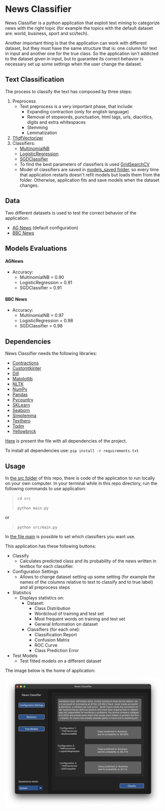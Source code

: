 # News Classifier

News Classifier is a python application that exploit text mining to categorize news with the right topic 
(for example the topics with the default dataset are: world, business, sport and sci/tech).

Another important thing is that the application can work with different dataset, but they must have 
the same structure that is: one column for text in input and another one for the true class.
So the application isn't addicted to the dataset given in input, but to guarantee its correct behavior is 
necessary set up some settings when the user change the dataset.

## Text Classification

The process to classify the text has composed by three steps:
1. Preprocess
   * Text preprocess is a very important phase, that include:
     * Expanding contraction (only for english language)
     * Removal of stopwords, punctuation, html tags, urls, diacritics, digits and extra whitespaces
     * Stemming
     * Lemmatization
2. <a href="https://scikit-learn.org/stable/modules/generated/sklearn.feature_extraction.text.TfidfVectorizer.html">TfidfVectorizer</a>
3. Classifiers:
   - <a href="https://scikit-learn.org/stable/modules/generated/sklearn.naive_bayes.MultinomialNB.html">MultinomialNB</a>
   - <a href="https://scikit-learn.org/stable/modules/generated/sklearn.linear_model.LogisticRegression.html">LogisticRegression</a>
   - <a href="https://scikit-learn.org/stable/modules/generated/sklearn.linear_model.SGDClassifier.html">SGDClassifier</a>
   * To find the best parameters of classifiers is used <a href="https://scikit-learn.org/stable/modules/generated/sklearn.model_selection.GridSearchCV.html">GridSearchCV</a>
   * Model of classifiers are saved in [models_saved folder](models_saved), so every time that application restarts doesn't refit models but 
   loads them from the folder. Otherwise, application fits and save models when the dataset changes. 

## Data

Two different datasets is used to test the correct behavior of the application:
- <a href="https://www.kaggle.com/datasets/amananandrai/ag-news-classification-dataset">AG News</a> (default configuration)
- <a href="https://www.kaggle.com/datasets/yufengdev/bbc-fulltext-and-category">BBC News</a>

## Models Evaluations

#### AGNews
* Accuracy:
  - MultinomialNB = 0.90
  - LogisticRegression = 0.91
  - SGDClassifier = 0.91

#### BBC News
* Accuracy:
  - MultinomialNB = 0.97
  - LogisticRegression = 0.98
  - SGDClassifier = 0.98

## Dependencies

News Classifier needs the following libraries:
- <a href="https://libraries.io/pypi/contractions/0.1.73">Contractions</a>
- <a href="https://libraries.io/pypi/customtkinter/5.0.3">Customtkinter</a>
- <a href="https://pypi.org/project/dill/">Dill</a>
- <a href="https://matplotlib.org">Matplotlib</a>
- <a href="https://www.nltk.org">NLTK</a>
- <a href="https://numpy.org/">NumPy</a>
- <a href="https://pandas.pydata.org/">Pandas</a>
- <a href="https://pypi.org/project/pycountry/">Pycountry</a>
- <a href="https://scikit-learn.org/stable/">SKLearn</a>
- <a href="https://seaborn.pydata.org">Seaborn</a>
- <a href="https://pypi.org/project/simplemma/">Simplemma</a>
- <a href="https://texthero.org">Texthero</a>
- <a href="https://tqdm.github.io">Tqdm</a>
- <a href="https://www.scikit-yb.org/en/latest/">Yellowbrick</a>

[Here](requirements.txt) is present the file with all dependencies of the project.

To install all dependencies use:  `pip install -r requirements.txt`

## Usage

In [the src folder](src) of this repo, there is code of the application to run locally on your own computer.
In your terminal while in this repo directory, run the following commands to use application:

>`cd src` 
> 
> `python main.py`

or
> `python src/main.py`

In [the file main](/src/main.py) is possible to set which classifiers you want use.

This application has these following buttons:
* Classify
  * Calculates predicted class and its probability of the news written in textbox for each classifier.
* Configuration Settings
  * Allows to change dataset setting up some setting (for example the names of the columns relative to text to classify and to true label) and all preprocess steps
* Statistics
  * Displays statistics on:
    * Dataset:
      * Class Distribution
      * Wordcloud of training and test set
      * Most frequent words on training and test set
      * General Information on dataset
    * Classifiers (for each one):
      * Classification Report
      * Confusion Matrix
      * ROC Curve
      * Class Prediction Error
* Test Models
  * Test fitted models on a different dataset

The image below is the home of application:

![application_home](img/app_home.png)
